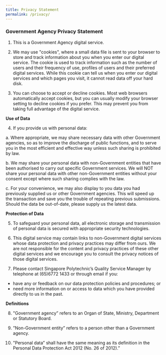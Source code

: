 ```yaml
---
title: Privacy Statement
permalink: /privacy/
---
```

### **Government Agency Privacy Statement**
1.  This is a Government Agency digital service.

2.  We may use "cookies", where a small data file is sent to your browser to store and track information about you when you enter our digital service. The cookie is used to track information such as the number of users and their frequency of use, profiles of users and their preferred digital services. While this cookie can tell us when you enter our digital services and which pages you visit, it cannot read data off your hard disk.

3.  You can choose to accept or decline cookies. Most web browsers automatically accept cookies, but you can usually modify your browser setting to decline cookies if you prefer. This may prevent you from taking full advantage of the digital service.

**Use of Data**

4.  If you provide us with personal data:

a.  Where appropriate, we may share necessary data with other Government agencies, so as to improve the discharge of public functions, and to serve you in the most efficient and effective way unless such sharing is prohibited by law.

b. We may share your personal data with non-Government entities that have been authorised to carry out specific Government services. We will NOT share your personal data with other non-Government entities without your consent except where such sharing complies with the law.

c. For your convenience, we may also display to you data you had previously supplied us or other Government agencies. This will speed up the transaction and save you the trouble of repeating previous submissions. Should the data be out-of-date, please supply us the latest data.

**Protection of Data**

5. To safeguard your personal data, all electronic storage and transmission of personal data is secured with appropriate security technologies. 

6. This digital service may contain links to non-Government digital services whose data protection and privacy practices may differ from ours. We are not responsible for the content and privacy practices of these other digital services and we encourage you to consult the privacy notices of those digital services.

7. 	Please contact Singapore Polytechnic’s Quality Service Manager by telephone at (65)6772 1433 or through email if you:
* have any or feedback on our data protection policies and procedures; or
* need more information on or access to data which you have provided directly to us in the past.

**Definitions**

8. "Government agency” refers to an Organ of State, Ministry, Department or Statutory Board.

9. ”Non-Government entity” refers to a person other than a Government agency.

10. "Personal data” shall have the same meaning as its definition in the Personal Data Protection Act 2012 (No. 26 of 2012).”